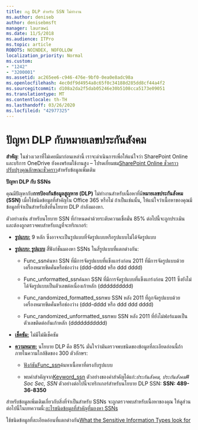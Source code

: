 ```yaml
---
title: กฎ DLP สําหรับ SSN ไม่ทํางาน
ms.author: deniseb
author: denisebmsft
manager: laurawi
ms.date: 11/5/2018
ms.audience: ITPro
ms.topic: article
ROBOTS: NOINDEX, NOFOLLOW
localization_priority: Normal
ms.custom:
- "1242"
- "3200001"
ms.assetid: ac265ee6-c946-476e-9bf0-0ea0e8adc98a
ms.openlocfilehash: 4ec0df9d4954a8c65f0c34188d285dd8cf44a4f2
ms.sourcegitcommit: d108a2da2f5dab05246e30b5108cca5173e09051
ms.translationtype: MT
ms.contentlocale: th-TH
ms.lasthandoff: 03/26/2020
ms.locfileid: "42977325"
---
```

# <a name="dlp-issues-with-social-security-numbers"></a>ปัญหา DLP กับหมายเลขประกันสังคม

**สําคัญ**: ในช่วงเวลาที่ไม่เคยมีมาก่อนเหล่านี้ เราจะดําเนินการเพื่อให้แน่ใจว่า SharePoint Online และบริการ OneDrive ยังคงพร้อมใช้งานสูง – โปรดเยี่ยมชม[SharePoint Online ชั่วคราวปรับปรุงคุณลักษณะชั่วคราว](https://aka.ms/ODSPAdjustments)สําหรับข้อมูลเพิ่มเติม

**ปัญหา DLP กับ SSNs**

คุณมีปัญหากับ**การป้องกันข้อมูลสูญหาย (DLP)** ไม่ทํางานสําหรับเนื้อหาที่มี**หมายเลขประกันสังคม (SSN)** เมื่อใช้ชนิดข้อมูลที่สําคัญใน Office 365 หรือไม่ ถ้าเป็นเช่นนั้น, ให้แน่ใจว่าเนื้อหาของคุณมีข้อมูลที่จําเป็นสําหรับสิ่งที่นโยบาย DLP กําลังมองหา. 
  
ตัวอย่างเช่น สําหรับนโยบาย SSN ที่กําหนดค่าด้วยระดับความเชื่อมั่น 85% ต่อไปนี้จะถูกประเมิน และต้องถูกตรวจพบสําหรับกฎที่จะทริกเกอร์:
  
- **[รูปแบบ:](https://docs.microsoft.com/office365/securitycompliance/what-the-sensitive-information-types-look-for#format-80)** 9 หลัก ซึ่งอาจจะเป็นรูปแบบที่จัดรูปแบบหรือรูปแบบไม่ได้จัดรูปแบบ

- **[รูปแบบ: รูปแบบ](https://msconnect.microsoft.com/https:/docs.microsoft.com/office365/securitycompliance/what-the-sensitive-information-types-look-for#pattern-80)** สี่ฟังก์ชั่นมองหา SSNs ในสี่รูปแบบที่แตกต่างกัน:

  - Func_ssnค้นหา SSN ที่มีการจัดรูปแบบที่แข็งแกร่งก่อน 2011 ที่มีการจัดรูปแบบด้วยเครื่องหมายขีดคั่นหรือช่องว่าง (ddd-dddd หรือ ddd dddd)

  - Func_unformatted_ssnค้นหา SSN ที่มีการจัดรูปแบบที่แข็งแกร่งก่อน 2011 ซึ่งยังไม่ได้จัดรูปแบบเป็นตัวเลขต่อเนื่องเก้าหลัก (dddddddddd)

  - Func_randomized_formatted_ssnพบ SSN หลัง 2011 ที่ถูกจัดรูปแบบด้วยเครื่องหมายขีดคั่นหรือช่องว่าง (ddd-dddd หรือ ddd ddd dddd)

  - Func_randomized_unformatted_ssnพบ SSN หลัง 2011 ที่ยังไม่ฟอร์แมตเป็นตัวเลขติดต่อกันเก้าหลัก (ddddddddddd)

- **[เช็คซัม:](https://docs.microsoft.com/office365/securitycompliance/what-the-sensitive-information-types-look-for#checksum-79)** ไม่มีไม่มีเช็คซัม

- **[ความหมาย:](https://docs.microsoft.com/office365/securitycompliance/what-the-sensitive-information-types-look-for#definition-80)** นโยบาย DLP คือ 85% มั่นใจว่ามันตรวจพบชนิดของข้อมูลที่ละเอียดอ่อนนี้ถ้าภายในความใกล้ชิดของ 300 ตัวอักษร:

  - [ฟังก์ชันFunc_ssn](https://docs.microsoft.com/office365/securitycompliance/what-the-sensitive-information-types-look-for#pattern-80)ค้นหาเนื้อหาที่ตรงกับรูปแบบ

  - พบคําสําคัญจาก[Keyword_ssn](https://docs.microsoft.com/office365/securitycompliance/what-the-sensitive-information-types-look-for#keyword_ssn) ตัวอย่างของคําสําคัญได้แก่:*ประกันสังคม, ประกันสังคม# Soc Sec, SSN* ตัวอย่างต่อไปนี้จะทริกเกอร์สําหรับนโยบาย DLP SSN: **SSN: 489-36-8350**
  
สําหรับข้อมูลเพิ่มเติมเกี่ยวกับสิ่งที่จําเป็นสําหรับ SSNs จะถูกตรวจพบสําหรับเนื้อหาของคุณ ให้ดูส่วนต่อไปนี้ในบทความนี้:[อะไรชนิดข้อมูลที่สําคัญที่มองหา SSNs](https://docs.microsoft.com/office365/securitycompliance/what-the-sensitive-information-types-look-for#us-social-security-number-ssn)
  
ใช้ชนิดข้อมูลที่ละเอียดอ่อนที่แตกต่างกัน[What the Sensitive Information Types look for](https://docs.microsoft.com/office365/securitycompliance/what-the-sensitive-information-types-look-for)
  